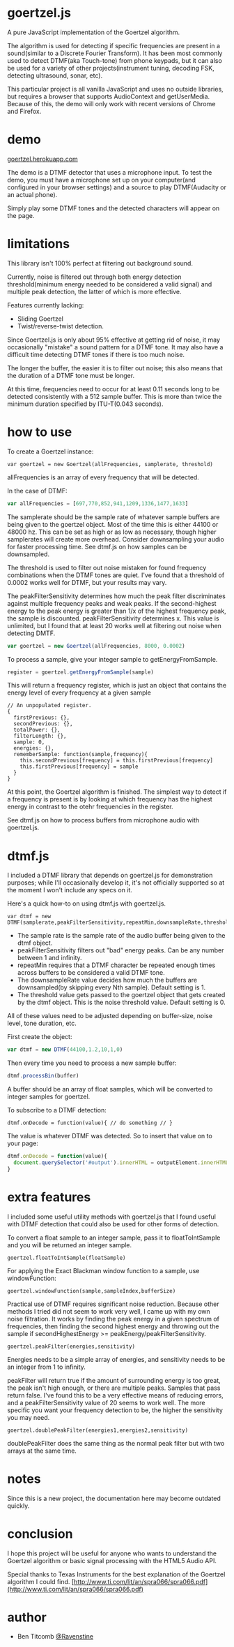 goertzel.js
==========

A pure JavaScript implementation of the Goertzel algorithm.  

The algorithm is used for detecting if specific frequencies are present in a sound(similar to a Discrete Fourier Transform).  It has been most commonly used to detect DTMF(aka Touch-tone) from phone keypads, but it can also be used for a variety of other projects(instrument tuning, decoding FSK, detecting ultrasound, sonar, etc).

This particular project is all vanilla JavaScript and uses no outside libraries, but requires a browser that supports AudioContext and getUserMedia.  Because of this, the demo will only work with recent versions of Chrome and Firefox.

demo
==========
[goertzel.herokuapp.com](http://goertzel.herokuapp.com/)

The demo is a DTMF detector that uses a microphone input.  To test the demo, you must have a microphone set up on your computer(and configured in your browser settings) and a source to play DTMF(Audacity or an actual phone).

Simply play some DTMF tones and the detected characters will appear on the page.

limitations
==========
This library isn't 100% perfect at filtering out background sound.  

Currently, noise is filtered out through both energy detection threshold(minimum energy needed to be considered a valid signal) and multiple peak detection, the latter of which is more effective.

Features currently lacking:

* Sliding Goertzel
* Twist/reverse-twist detection.

Since Goertzel.js is only about 95% effective at getting rid of noise, it may occasionally "mistake" a sound pattern for a DTMF tone.  It may also have a difficult time detecting DTMF tones if there is too much noise.

The longer the buffer, the easier it is to filter out noise; this also means that the duration of a DTMF tone must be longer.  

At this time, frequencies need to occur for at least 0.11 seconds long to be detected consistently with a 512 sample buffer.  This is more than twice the minimum duration specified by ITU-T(0.043 seconds).

how to use
==========
To create a Goertzel instance:
```
var goertzel = new Goertzel(allFrequencies, samplerate, threshold)
```

allFrequencies is an array of every frequency that will be detected.

In the case of DTMF:

```javascript
var allFrequencies = [697,770,852,941,1209,1336,1477,1633]
```
The samplerate should be the sample rate of whatever sample buffers are being given to the goertzel object.  Most of the time this is either 44100 or 48000 hz.  This can be set as high or as low as necessary, though higher samplerates will create more overhead.  Consider downsampling your audio for faster processing time.  See dtmf.js on how samples can be downsampled.

The threshold is used to filter out noise mistaken for found frequency combinations when the DTMF tones are quiet.  I've found that a threshold of 0.0002 works well for DTMF, but your results may vary.

The peakFilterSensitivity determines how much the peak filter discriminates against multiple frequency peaks and weak peaks.  If the second-highest energy to the peak energy is greater than 1/x of the highest frequency peak, the sample is discounted.  peakFilterSensitivity determines x.  This value is unlimited, but I found that at least 20 works well at filtering out noise when detecting DMTF.

```javascript
var goertzel = new Goertzel(allFrequencies, 8000, 0.0002)
```

To process a sample, give your integer sample to getEnergyFromSample.

```javascript
register = goertzel.getEnergyFromSample(sample)
```
This will return a frequency register, which is just an object that contains the energy level of every frequency at a given sample

```
// An unpopulated register.
{
  firstPrevious: {}, 
  secondPrevious: {}, 
  totalPower: {}, 
  filterLength: {}, 
  sample: 0, 
  energies: {},
  rememberSample: function(sample,frequency){
    this.secondPrevious[frequency] = this.firstPrevious[frequency]
    this.firstPrevious[frequency] = sample
  }
}
```

At this point, the Goertzel algorithm is finished.  The simplest way to detect if a frequency is present is by looking at which frequency has the highest energy in contrast to the otehr frequencies in the register.

See dtmf.js on how to process buffers from microphone audio with goertzel.js.

dtmf.js
==========
I included a DTMF library that depends on goertzel.js for demonstration purposes; while I'll occasionally develop it, it's not officially supported so at the moment I won't include any specs on it.

Here's a quick how-to on using dtmf.js with goertzel.js.

```
var dtmf = new DTMF(samplerate,peakFilterSensitivity,repeatMin,downsampleRate,threshold)
```

* The sample rate is the sample rate of the audio buffer being given to the dtmf object.
* peakFilterSensitivity filters out "bad" energy peaks.  Can be any number between 1 and infinity.
* repeatMin requires that a DTMF character be repeated enough times across buffers to be considered a valid DTMF tone.
* The downsampleRate value decides how much the buffers are downsampled(by skipping every Nth sample).  Default setting is 1.
* The threshold value gets passed to the goertzel object that gets created by the dtmf object.  This is the noise threshold value.  Default setting is 0.

All of these values need to be adjusted depending on buffer-size, noise level, tone duration, etc.

First create the object:

```javascript
var dtmf = new DTMF(44100,1.2,10,1,0)
```

Then every time you need to process a new sample buffer:
```javascript
dtmf.processBin(buffer)
```

A buffer should be an array of float samples, which will be converted to integer samples for goertzel.

To subscribe to a DTMF detection:
```
dtmf.onDecode = function(value){ // do something // }
```

The value is whatever DTMF was detected.  So to insert that value on to your page:

```javascript
dtmf.onDecode = function(value){
  document.querySelector('#output').innerHTML = outputElement.innerHTML + value
}
```

extra features
==========
I included some useful utility methods with goertzel.js that I found useful with DTMF detection that could also be used for other forms of detection.


To convert a float sample to an integer sample, pass it to floatToIntSample and you will be returned an integer sample.
```
goertzel.floatToIntSample(floatSample)
```

For applying the Exact Blackman window function to a sample, use windowFunction:
```
goertzel.windowFunction(sample,sampleIndex,bufferSize)
```

Practical use of DTMF requires significant noise reduction.  Because other methods I tried did not seem to work very well, I came up with my own noise filtration.  It works by finding the peak energy in a given spectrum of frequencies, then finding the second highest energy and throwing out the sample if secondHighestEnergy >= peakEnergy/peakFilterSensitivity.  

```
goertzel.peakFilter(energies,sensitivity)
```

Energies needs to be a simple array of energies, and sensitivity needs to be an integer from 1 to infinity.

peakFilter will return true if the amount of surrounding energy is too great, the peak isn't high enough, or there are multiple peaks.  Samples that pass return false.  I've found this to be a very effective means of reducing errors, and a peakFilterSensitivity value of 20 seems to work well.  The more specific you want your frequency detection to be, the higher the sensitivity you may need.

```
goertzel.doublePeakFilter(energies1,energies2,sensitivity)
```

doublePeakFilter does the same thing as the normal peak filter but with two arrays at the same time.  

notes
==========
Since this is a new project, the documentation here may become outdated quickly.

conclusion
==========
I hope this project will be useful for anyone who wants to understand the Goertzel algorithm or basic signal processing with the HTML5 Audio API.  

Special thanks to Texas Instruments for the best explanation of the Goertzel algorithm I could find.
[http://www.ti.com/lit/an/spra066/spra066.pdf](http://www.ti.com/lit/an/spra066/spra066.pdf)


author
==========
* Ben Titcomb [@Ravenstine](https://github.com/Ravenstine)
